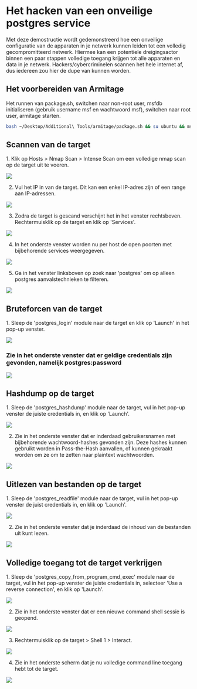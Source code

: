 <h1>Het hacken van een onveilige postgres service</h1>
Met deze demostructie wordt gedemonstreerd hoe een onveilige configuratie van de apparaten in je netwerk kunnen leiden tot een volledig gecompromitteerd netwerk. Hiermee kan een potentiele dreigingsactor binnen een paar stappen volledige toegang krijgen tot alle apparaten en data in je netwerk. Hackers/cybercriminelen scannen het hele internet af, dus iedereen zou hier de dupe van kunnen worden.

<h2>Het voorbereiden van Armitage</h2>
Het runnen van package.sh, switchen naar non-root user, msfdb initialiseren (gebruik username msf en wachtwoord msf), switchen naar root user, armitage starten.

```bash
bash ~/Desktop/Additional\ Tools/armitage/package.sh && su ubuntu && msfdb init && sudo su && ~/Desktop/Additional\ Tools/Armitage/release/unix/armitage 
```

<h2>Scannen van de target</h2>
1. Klik op Hosts > Nmap Scan > Intense Scan om een volledige nmap scan op de target uit te voeren.

![](pic-1.png)


2. Vul het IP in van de target. Dit kan een enkel IP-adres zijn of een range aan IP-adressen.

![](pic-2.png)


3. Zodra de target is gescand verschijnt het in het venster rechtsboven. Rechtermuisklik op de target en klik op 'Services'. 

![](pic-3.png)


4. In het onderste venster worden nu per host de open poorten met bijbehorende services weergegeven. 

![](pic-4.png)


5. Ga in het venster linksboven op zoek naar 'postgres' om op alleen postgres aanvalstechnieken te filteren.

![](pic-5.png)


<h2>Bruteforcen van de target</h2>
1. Sleep de 'postgres_login' module naar de target en klik op 'Launch' in het pop-up venster.

![](pic-6.png)


<h3>Zie in het onderste venster dat er geldige credentials zijn gevonden, namelijk postgres:password</h3>

![](pic-7.png)


<h2>Hashdump op de target</h2>
1. Sleep de 'postgres_hashdump' module naar de target, vul in het pop-up venster de juiste credentials in, en klik op 'Launch'.

![](pic-9.png)


2. Zie in het onderste venster dat er inderdaad gebruikersnamen met bijbehorende wachtwoord-hashes gevonden zijn. Deze hashes kunnen gebruikt worden in Pass-the-Hash aanvallen, of kunnen gekraakt worden om ze om te zetten naar plaintext wachtwoorden.

![](pic-17.png)


<h2>Uitlezen van bestanden op de target</h2>
1. Sleep de 'postgres_readfile' module naar de target, vul in het pop-up venster de juist credentials in, en klik op 'Launch'.

![](pic-10.png)


2. Zie in het onderste venster dat je inderdaad de inhoud van de bestanden uit kunt lezen. 

![](pic-11.png)


<h2>Volledige toegang tot de target verkrijgen</h2>
1. Sleep de 'postgres_copy_from_program_cmd_exec' module naar de target, vul in het pop-up venster de juiste credentials in, selecteer 'Use a reverse connection', en klik op 'Launch'.

![](pic-13.png)


2. Zie in het onderste venster dat er een nieuwe command shell sessie is geopend. 

![](pic-14.png)


3. Rechtermuisklik op de target > Shell 1 > Interact.

![](pic-15.png)


4. Zie in het onderste scherm dat je nu volledige command line toegang hebt tot de target.

![](pic-16.png)
